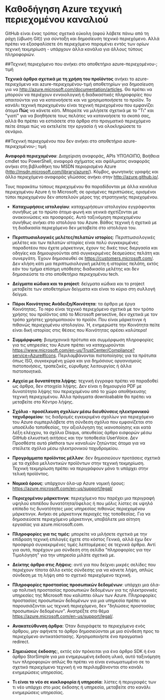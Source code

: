 <properties title="" pageTitle="Καθοδήγηση Azure τεχνική περιεχομένου καναλιού" description="Περιγράφει τα κανάλια περιεχομένου της Microsoft που τους υπαλλήλους, τους συνεργάτες και οι συνεργάτες Κοινότητας θα πρέπει να χρησιμοποιήσετε για τη δημοσίευση Azure τεχνικό περιεχόμενο." metaKeywords="" services="" solutions="" documentationCenter="" authors="tysonn" videoId="" scriptId="" manager="carolz" />

<tags ms.service="contributor-guide" ms.devlang="" ms.topic="article" ms.tgt_pltfrm="" ms.workload="" ms.date="01/06/2015" ms.author="tysonn" />

# <a name="azure-technical-content-channel-guidance"></a>Καθοδήγηση Azure τεχνική περιεχομένου καναλιού

GitHub είναι ένας τρόπος σχετικά εύκολη (αφού λάβετε πάνω από τη ράχη (ύβωση Git)) για σύνταξη και δημοσίευση τεχνικό περιεχόμενο. Αλλά πρέπει να εξασφαλίσετε ότι περιεχόμενο παραμένει εντός των ορίων τεχνική τεκμηρίωση - υπάρχουν άλλα κανάλια για άλλους τύπους πληροφοριών.

##<a name="technical-content-that-belongs-in-the-azure-content-pr-repository"></a>Τεχνική περιεχόμενο που ανήκει στο αποθετήριο azure-περιεχομένου-; τιμή

**Τεχνικά άρθρα σχετικά με τη χρήση του προϊόντος** ανήκει το azure-περιεχόμενο και azure-περιεχομένου-τιμή αποθετηρίων για δημοσίευση για να http://azure.microsoft.com/documentation/articles. Θα πρέπει να μπορούν να περιέχουν εννοιολογική ή διαδικαστικές πληροφορίες που απαιτούνται για να κατανοήσετε και να χρησιμοποιήσετε το προϊόν. Το κανάλι τεχνική περιεχομένου είναι τεχνική περιεχομένου που εμφανίζει άτομα **Πώς** να κάνετε κάτι. Μπορείτε να μιλήσετε σχετικά με το "Τι" και "γιατί" για να βοηθήσετε τους πελάτες να κατανοήσετε το σκοπό σας, αλλά θα πρέπει να εστιάσετε στα άρθρα στο πραγματικό περιεχόμενο πείτε άτομα πώς να εκτελείτε την εργασία ή να ολοκληρώσετε το σενάριο.

##<a name="technical-content-that-does-not-belong-in-the-azure-content-pr-repository"></a>Τεχνική περιεχομένου που δεν ανήκει στο αποθετήριο azure-περιεχομένου-; τιμή

**Αναφορά περιεχομένου**: Διαχείριση αναφοράς, APIs ΥΠΌΛΟΙΠΟ, Βοήθεια cmdlet του PowerShell, αναφορά σχήματος και σφάλματος αναφοράς ανήκει στη βιβλιοθήκη του MSDN περιορισμένο Azure (http://msdn.microsoft.com/library/azure/). Κόμβος, φωνητικής γραφής και άλλο περιεχόμενο αναφοράς γλώσσας ανήκει στην http://azure.github.io/.

Τους παρακάτω τύπους περιεχομένου θα παραδίδονται με άλλα κανάλια περιεχομένου Azure ή το Microsoft; σε ορισμένες περιπτώσεις, ορισμένοι τύποι περιεχομένου δεν αποτελούν μέρος της στρατηγικής περιεχομένου.

- **Καταχωρήσεις ιστολογίου**: καταχωρήσεων ιστολογίου εγγράφονται συνήθως με το πρώτο άτομο φωνή και γενικά σχετίζονται με ανακοινώσεις και προσφορές. Αυτό ταξινόμηση περιεχομένου συνήθως ανήκει στο ιστολόγιο του Azure. Βάθος τεχνική ή σχετικά με τη διαδικασία περιεχόμενο δεν μεταβείτε στο ιστολόγιο του.

- **Περιπτωσιολογικές μελέτες/πελατών ιστορίες**: Περιπτωσιολογικές μελέτες και των πελατών ιστορίες είναι πολύ συγκεκριμένες παραδοτέου που έχετε μάρκετινγκ, έχουν τις δικές τους διεργασία και οδηγίες και δημιουργούνται από συγκεκριμένες δεσμεύσεις πελάτη και συνεργάτη. Έχουν δημοσιευθεί σε https://customers.microsoft.com/. Δεν κλήση κάτι μια περιπτωσιολογική μελέτη ή ιστορίας πελάτη, εκτός εάν του τμήμα επίσημη υπόθεσης διαδικασία μελέτης και δεν δημοσιεύστε το στο αποθετήριο περιεχομένου tech.

- **Δείγματα κώδικα και το project**: δείγματα κώδικα και το project μεταβείτε των αποθετηρίων δείγματα και είναι το κύριο στη συλλογή δείγμα.

- **Πόροι Κοινότητας Ανάδειξη/Κοινότητα**: τα άρθρα με έργα Κοινότητας. Το repo είναι τεχνικό περιεχόμενο σχετικά με τον τρόπο χρήσης του προϊόντος από το Microsoft persective, δεν σχετικά με τον τρόπο χρήστες χρησιμοποιούν το προϊόν. Που είναι μάρκετινγκ ή πιθανώς περιεχομένου ιστολογίου. Ή, ενημερώστε την Κοινότητα πείτε είναι δική ιστορίας στις θέσεις που Κοινότητας αρέσει καλύτερα!

- **Συμμόρφωση**: βιομηχανικά πρότυπα και συμμόρφωση πληροφορίες για τις υπηρεσίες του Azure πρέπει να καταχωρούνται https://www.microsoft.com/en-us/TrustCenter/Compliance?service=Azure#Icons. Περιλαμβάνονται πιστοποίησης για τα πρότυπα όπως ISO, συγκεκριμένη χώρα και για δημόσιους οργανισμούς πιστοποιήσεις, τραπεζικές, εύρυθμης λειτουργίας ή άλλα πιστοποιητικά.

- **Αρχεία με δυνατότητα λήψης**: τεχνική έγγραφα πρέπει να παραδοθεί ως άρθρα, δεν στοιχεία λήψης. Δεν είναι η δημιουργία PDF με δυνατότητα λήψης του περιεχομένου από το χώρο αποθήκευσης τεχνική περιεχομένου. Άλλα πράγματα downloabable θα πρέπει να μεταβείτε στο Κέντρο λήψης.

- **Σχόλια - προσέλκυση σχολίων μέσω διευθύνσεις ηλεκτρονικού ταχυδρομείου**: τις διαδρομές εγκεκριμένο σχολίων για περιεχόμενο του Azure συμπεριλάβετε στη σύνδεση σχόλια που εμφανίζεται στο υποσέλιδο τοποθεσίας, την αξιολόγηση της ικανοποίησης και κατά λέξη ελέγχου, τα σχόλια Disqus, απευθείας άρθρο εισφορών μέσω GitHub ελκυστική αιτήσεις και την τοποθεσία UserVoice. Δεν Προσθέστε αυτό plethora των καναλιών ζητώντας άτομα για να στείλετε σχόλια μέσω ηλεκτρονικού ταχυδρομείου.

- **Προγράμματα προϊόντος μέλλον**: δεν δημοσιεύουν προτάσεις σχετικά με τα σχέδια μελλοντικών προϊόντων στην τεχνική τεκμηρίωση. Τεχνική τεκμηρίωση πρέπει να περιγράφουν μόνο τι υπάρχει στην τελική προϊόντος.

- **Νομικά όρους**: υπάρχουν όλα-up Azure νομική όρους: https://azure.microsoft.com/en-us/support/legal/

- **Περιεχομένου μάρκετινγκ**: περιεχόμενο που παρέχει μια περιγραφή υψηλού επιπέδου δυνατότητα/όφελος ή που μόλις λίστες σε υψηλό επίπεδο τις δυνατότητες μιας υπηρεσίας πιθανώς περιεχομένου μάρκετινγκ. Ανήκει σε μάρκετινγκ περιοχές της τοποθεσίας. Για να δημοσιεύσετε περιεχόμενο μάρκετινγκ, υποβάλετε μια αίτηση εργασίας για azure.microsoft.com.

- **Πληροφορίες για τις τιμές**: μπορείτε να μιλήσετε σχετικά με την επίδραση τεχνική επιλογές έχετε στο κόστος Γενικά, αλλά έχω δεν προσφορά συγκεκριμένες τιμές λεπτομέρειες σε τεχνικά άρθρα. Αντί για αυτό, παρέχουν μια σύνδεση στη σελίδα "πληροφορίες για την Τιμολόγηση" για την υπηρεσία μιλάτε σχετικά με.

- **Δείκτης άρθρα στις Λήψεις**: αντί για που δείχνει μικρές σελίδες που περιέχουν τίποτα άλλο εκτός σύνδεσης για να κάνετε λήψη, απλώς σύνδεση με τη λήψη από το σχετικό περιεχόμενο τεχνική.

- **Πληροφορίες προστασίας προσωπικών δεδομένων**: υπάρχει μια όλα-up πολιτική προστασίας προσωπικών δεδομένων για τις ηλεκτρονικές υπηρεσίες της Microsoft που καλύπτει όλων των Azure. Πληροφορίες προστασίας προσωπικών δεδομένων για μια υπηρεσία πρέπει να παρουσιάζονται ως τεχνική περιεχόμενο, δεν "δηλώσεις προστασίας προσωπικών δεδομένων". Ανατρέξτε στο θέμα https://azure.microsoft.com/en-us/support/legal/.

- **Ανακατεύθυνση άρθρα**: Όταν διαγράφετε το περιεχόμενο ενός άρθρου, μην αφήνετε το άρθρο δημοσιεύονται με μια σύνδεση προς το περιεχόμενο αντικατάστασης. Χρησιμοποιήστε ένα πραγματικό redirect.

- **Σημειώσεις έκδοσης**:, εκτός εάν πρόκειται για ένα άρθρο SDK ή ένα άρθρο StorSimple για μια ενημερωμένη έκδοση υλικό, αυτό ταξινόμηση των πληροφοριών απλώς θα πρέπει να είναι ενσωματωμένο σε το σχετικό περιεχόμενο τεχνική ή να περιλαμβάνονται στο κανάλι ενημερώσεις υπηρεσίας.

- **Τι είναι το νέο σε κυκλοφορία ή υπηρεσία**: λίστες ή περιγραφές των τι νέο υπάρχει στο μιας έκδοσης ή υπηρεσία, μεταβείτε στο κανάλι ενημερώσεις υπηρεσίας.
